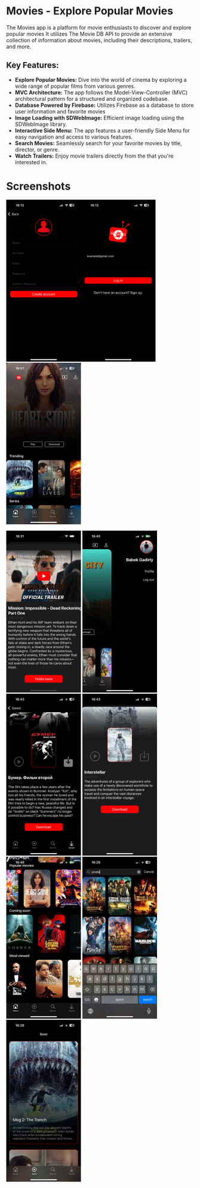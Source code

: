 <h1>Movies - Explore Popular Movies</h1>

<p>The Movies app is a platform for movie enthusiasts to discover and explore popular movies It utilizes The Movie DB API to provide an extensive collection of information about movies, including their descriptions, trailers, and more.</p>

<h2>Key Features:</h2>

<ul>
  <li><strong>Explore Popular Movies:</strong> Dive into the world of cinema by exploring a wide range of popular films from various genres.</li>
  <li><strong>MVC Architecture:</strong> The app follows the Model-View-Controller (MVC) architectural pattern for a structured and organized codebase.</li>
  <li><strong>Database Powered by Firebase:</strong> Utilizes Firebase as a database to store user information and favorite movies</li>
  <li><strong>Image Loading with SDWebImage:</strong> Efficient image loading using the SDWebImage library.</li>
  <li><strong>Interactive Side Menu:</strong> The app features a user-friendly Side Menu for easy navigation and access to various features.</li>
  <li><strong>Search Movies:</strong> Seamlessly search for your favorite movies by title, director, or genre.</li>
  <li><strong>Watch Trailers:</strong> Enjoy movie trailers directly from the that you're interested in.</li>
</ul>

<h1>Screenshots</h1>

<!-- Replace the image URLs with your actual screenshot URLs -->
<img src="https://github.com/gadirly/Movies/blob/main/Screenshots/1692969386988.jpeg" alt="Screenshot 1" width="200"/><img src="https://github.com/gadirly/Movies/blob/main/Screenshots/1692969387350.jpeg" alt="Screenshot 2" width="200"/>
<img src="https://github.com/gadirly/Movies/blob/main/Screenshots/1692969390789.jpeg" alt="Screenshot 4" width="200"/>

<img src="https://github.com/gadirly/Movies/blob/main/Screenshots/Simulator%20Screenshot%20-%20iPhone%2014%20Pro%20-%202023-10-25%20at%2016.31.58.png" alt="Screenshot 4" width="200"/>

<img src="https://github.com/gadirly/Movies/blob/main/Screenshots/1692969387771.jpeg" alt="Screenshot 3" width="200"/>
<img src="https://github.com/gadirly/Movies/blob/main/Screenshots/1692969388090.jpeg" alt="Screenshot 4" width="200"/>
<img src="https://github.com/gadirly/Movies/blob/main/Screenshots/1692969388946.jpeg" alt="Screenshot 4" width="200"/>
<img src="https://github.com/gadirly/Movies/blob/main/Screenshots/1692969390331.jpeg" alt="Screenshot 4" width="200"/>
<img src="https://github.com/gadirly/Movies/blob/main/Screenshots/1692969390729.jpeg" alt="Screenshot 4" width="200"/>
<img src="https://github.com/gadirly/Movies/blob/main/Screenshots/1692969399370.jpeg" alt="Screenshot 4" width="200"/>
